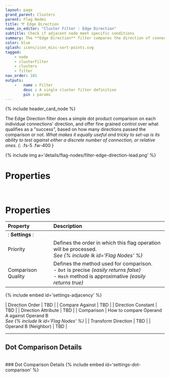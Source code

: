 ```yaml
---
layout: page
grand_parent: Clusters
parent: Flag Nodes
title: 🝖 Edge Direction
name_in_editor: "Cluster Filter : Edge Direction"
subtitle: Check if adjacent node meet specific conditions
summary: The **Edge Direction** filter compares the direction of connections using a dot product, providing precise control over how many directions meet the set conditions, allowing tests against both discrete and relative number of connections.
color: blue
splash: icons/icon_misc-sort-points.svg
tagged: 
    - node
    - clusterfilter
    - clusters
    - filter
nav_order: 101
outputs:
    -   name : Filter
        desc : A single cluster filter definition
        pin : params
---
```


{% include header_card_node %}

The Edge Direction filter does a simple dot product comparison on each individual connections' direction, and offer fine grained control over what qualifies as a "success", based on how many directions passed the comparison or not. *What makes it equally useful and tricky to set-up is its ability to test against either a discrete number of connection, or relative ones.*
{: .fs-5 .fw-400 } 

{% include img a='details/flag-nodes/filter-edge-direction-lead.png' %}

# Properties
<br>

# Properties

| Property       | Description          |
|:-------------|:------------------|
|: **Settings** :|
| Priority           | Defines the order in which this flag operation will be processed.<br>*See {% include lk id='Flag Nodes' %}* |
| Comparison Quality          | Defines the method used for comparison.<br>- `Dot` is precise *(easily returns false)*<br>- `Hash` method is approximative *(easily returns true)* |

{% include embed id='settings-adjacency' %}

| Direction Order           | TBD |
| Compare Against           | TBD |
| Direction Constant           | TBD |
| Direction Attribute           | TBD |
| Comparison           | How to compare Operand A against Operand B<br>*See {% include lk id='Flag Nodes' %}* |
| Transform Direction           | TBD |
| Operand B (Neighbor)           | TBD |

---
## Dot Comparison Details
<br>
### Dot Comparison Details
{% include embed id='settings-dot-comparison' %}

